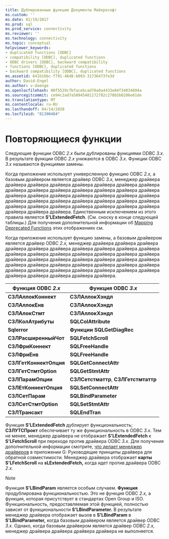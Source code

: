 ```yaml
---
title: Дублированные функции Документы Майкрософт
ms.custom: ''
ms.date: 01/19/2017
ms.prod: sql
ms.prod_service: connectivity
ms.reviewer: ''
ms.technology: connectivity
ms.topic: conceptual
helpviewer_keywords:
- duplicated functions [ODBC]
- compatibility [ODBC], duplicated functions
- ODBC drivers [ODBC], backward compatibility
- functions [ODBC], duplicated functions
- backward compatibility [ODBC], duplicated functions
ms.assetid: 641b16bc-f791-46d8-b093-31736473fe3d
author: David-Engel
ms.author: v-daenge
ms.openlocfilehash: 00f5529cfbfacebcad78a0a4433e84f34034694a
ms.sourcegitcommit: ce94c2ad7a50945481172782c270b5b0206e61de
ms.translationtype: MT
ms.contentlocale: ru-RU
ms.lasthandoff: 04/14/2020
ms.locfileid: "81300484"
---
```

# <a name="duplicated-features"></a>Повторяющиеся функции
Следующие функции ODBC *2.x* были дублированы функциями ODBC *3.x.* В результате функции ODBC *2.x* унижаются в ODBC *3.x*. Функции ODBC *3.x* называются функциями замены.  
  
 Когда приложение использует универсленную функцию ODBC *2.x,* а базовым драйвером является драйвер ODBC *3.x,* менеджер драйвера драйвера драйвера драйвера драйвера драйвера драйвера драйвера драйвера драйвера драйвера драйвера драйвера драйвера драйвера драйвера драйвера драйвера драйвера драйвера драйвера драйвера драйвера драйвера драйвера драйвера драйвера драйвера драйвера драйвера драйвера драйвера драйвера драйвера драйвера драйвера драйвера драйвера драйвера. Единственным исключением из этого правила является **S'LExtendedFetch**. (См. сноску в конце следующей таблицы.) Для получения дополнительной информации об [Mapping Deprecated Functions](../../../odbc/reference/appendixes/mapping-deprecated-functions.md) этих отображениях см.  
  
 Когда приложение использует функцию замены, а базовым драйвером является драйвер ODBC *2.x,* менеджер драйвера драйвера драйвера драйвера драйвера драйвера драйвера драйвера драйвера драйвера драйвера драйвера драйвера драйвера драйвера драйвера драйвера драйвера драйвера драйвера драйвера драйвера драйвера драйвера драйвера драйвера драйвера драйвера драйвера драйвера драйвера драйвера драйвера драйвера драйвера драйвера драйвера драйвера драйвера драйвера драйвера драйвера драйвера.  
  
|Функция ODBC *2.x*|Функция ODBC *3.x*|  
|-------------------------|-------------------------|  
|**СЗЛАллокКоннект**|**СЗЛАллокХэндл**|  
|**СЗЛАллокЕнв**|**СЗЛАллокХэндл**|  
|**СЗЛАлокСтмт**|**СЗЛАллокХэндл**|  
|**СЗЛКолАтрибуты**|**SQLColAttribute**|  
|**Sqlerror**|**Функции SQLGetDiagRec**|  
|**СЗЛРасширенныйЧот**|**SQLFetchScroll**|  
|**СЗЛФриКоннект**|**SQLFreeHandle**|  
|**СЗЛФриЕнв**|**SQLFreeHandle**|  
|**СЗЛГетКоннектОпция**|**SQLGetConnectAttr**|  
|**СЗЛГетСтмтOption**|**SQLGetStmtAttr**|  
|**СЗЛПарамОпции**|**СЗЛСетстматтр**, **СЗЛГетстмтаттр**|  
|**СЗЛЕтКоннектОпция**|**SQLSetConnectAttr**|  
|**СЗЛСетПарам**|**SQLBindParameter**|  
|**СЗЛСетСтмтOption**|**SQLSetStmtAttr**|  
|**СЗЛТрансакт**|**SQLEndTran**|  
  
 Функция **S'LExtendedFetch** дублирует функциональность; **СЗЛУТСПрокт** обеспечивает ту же функциональность в ODBC *3.x*. Тем не менее, менеджер драйвера не отображает **S'LExtendedFetch** к **S'LFetchScroll** при переходе против драйвера ODBC *3.x.* Для получения дополнительной информации смотрите, [что делает менеджер драйверов](../../../odbc/reference/appendixes/what-the-driver-manager-does.md) в приложении G: Руководящие принципы драйвера для обратной совместимости. Менеджер драйвера отображает **карты S'LFetchScroll** на **sLExtendedFetch,** когда идет против драйвера ODBC *2.x.*  
  
> [!NOTE]
>  Функция **S'LBindParam** является особым случаем. **Функция** продублирована функциональностью. Это не функция ODBC *2.x,* а функция, которая присутствует в стандартах Open Group и ISO. Функциональность, предоставляемая этой функцией, полностью зависит от функциональности **S'LBindParameter.** В результате менеджер драйвера отображает вызов в **S'LBindParam** в **S'LBindParameter,** когда базовым драйвером является драйвер ODBC *3.x.* Однако, когда базовым драйвером является драйвер ODBC *2.x,* менеджер драйвера драйвера драйвера драйвера не выполняется.
